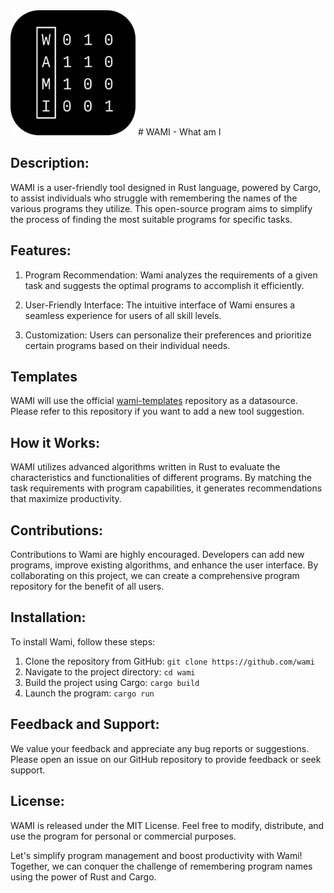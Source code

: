 
<img src="assets/wami_logo.png" width="200px">
# WAMI - What am I

## Description:
WAMI is a user-friendly tool designed in Rust language, powered by Cargo, to assist individuals who struggle with remembering the names of the various programs they utilize. This open-source program aims to simplify the process of finding the most suitable programs for specific tasks.

## Features:
1. Program Recommendation: Wami analyzes the requirements of a given task and suggests the optimal programs to accomplish it efficiently.

2. User-Friendly Interface: The intuitive interface of Wami ensures a seamless experience for users of all skill levels.

3. Customization: Users can personalize their preferences and prioritize certain programs based on their individual needs.

## Templates
WAMI will use the official [wami-templates](https://github.com/evait-security/wami-templates) repository as a datasource. Please refer to this repository if you want to add a new tool suggestion.

## How it Works:
WAMI utilizes advanced algorithms written in Rust to evaluate the characteristics and functionalities of different programs. By matching the task requirements with program capabilities, it generates recommendations that maximize productivity.

## Contributions:
Contributions to Wami are highly encouraged. Developers can add new programs, improve existing algorithms, and enhance the user interface. By collaborating on this project, we can create a comprehensive program repository for the benefit of all users.

## Installation:
To install Wami, follow these steps:
1. Clone the repository from GitHub: `git clone https://github.com/wami`
2. Navigate to the project directory: `cd wami`
3. Build the project using Cargo: `cargo build`
4. Launch the program: `cargo run`

## Feedback and Support:
We value your feedback and appreciate any bug reports or suggestions. Please open an issue on our GitHub repository to provide feedback or seek support.

## License:
WAMI is released under the MIT License. Feel free to modify, distribute, and use the program for personal or commercial purposes.

Let's simplify program management and boost productivity with Wami! Together, we can conquer the challenge of remembering program names using the power of Rust and Cargo.